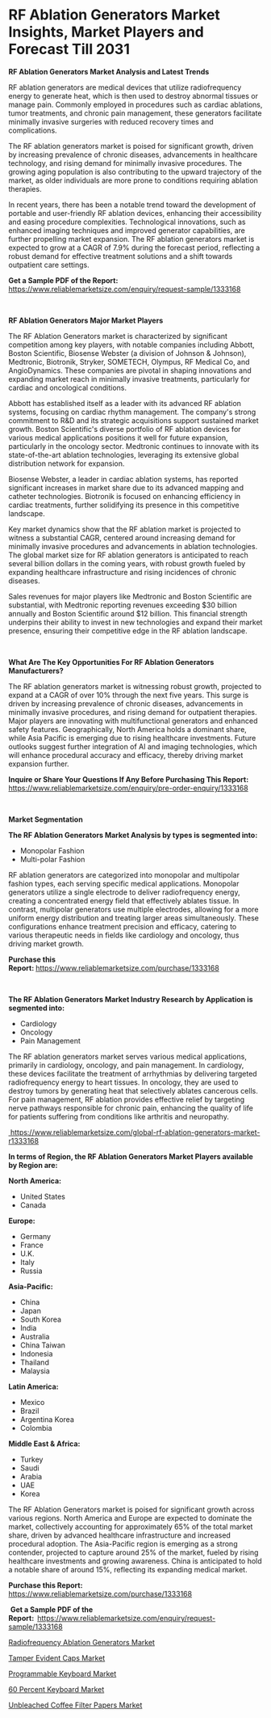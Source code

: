 <p><h1>RF Ablation Generators Market Insights, Market Players and Forecast Till 2031</h1></p><p><strong>RF Ablation Generators Market Analysis and Latest Trends</strong></p>
<p><p>RF ablation generators are medical devices that utilize radiofrequency energy to generate heat, which is then used to destroy abnormal tissues or manage pain. Commonly employed in procedures such as cardiac ablations, tumor treatments, and chronic pain management, these generators facilitate minimally invasive surgeries with reduced recovery times and complications.</p><p>The RF ablation generators market is poised for significant growth, driven by increasing prevalence of chronic diseases, advancements in healthcare technology, and rising demand for minimally invasive procedures. The growing aging population is also contributing to the upward trajectory of the market, as older individuals are more prone to conditions requiring ablation therapies.</p><p>In recent years, there has been a notable trend toward the development of portable and user-friendly RF ablation devices, enhancing their accessibility and easing procedure complexities. Technological innovations, such as enhanced imaging techniques and improved generator capabilities, are further propelling market expansion. The RF ablation generators market is expected to grow at a CAGR of 7.9% during the forecast period, reflecting a robust demand for effective treatment solutions and a shift towards outpatient care settings.</p></p>
<p><strong>Get a Sample PDF of the Report:&nbsp;</strong> <a href="https://www.reliablemarketsize.com/enquiry/request-sample/1333168?utm_campaign=1839&utm_medium=2&utm_source=Github&utm_content=ia&utm_term=11122024&utm_id=rf-ablation-generators">https://www.reliablemarketsize.com/enquiry/request-sample/1333168</a></p>
<p>&nbsp;</p>
<p><strong>RF Ablation Generators Major Market Players</strong></p>
<p><p>The RF Ablation Generators market is characterized by significant competition among key players, with notable companies including Abbott, Boston Scientific, Biosense Webster (a division of Johnson & Johnson), Medtronic, Biotronik, Stryker, SOMETECH, Olympus, RF Medical Co, and AngioDynamics. These companies are pivotal in shaping innovations and expanding market reach in minimally invasive treatments, particularly for cardiac and oncological conditions.</p><p>Abbott has established itself as a leader with its advanced RF ablation systems, focusing on cardiac rhythm management. The company's strong commitment to R&D and its strategic acquisitions support sustained market growth. Boston Scientific's diverse portfolio of RF ablation devices for various medical applications positions it well for future expansion, particularly in the oncology sector. Medtronic continues to innovate with its state-of-the-art ablation technologies, leveraging its extensive global distribution network for expansion.</p><p>Biosense Webster, a leader in cardiac ablation systems, has reported significant increases in market share due to its advanced mapping and catheter technologies. Biotronik is focused on enhancing efficiency in cardiac treatments, further solidifying its presence in this competitive landscape.</p><p>Key market dynamics show that the RF ablation market is projected to witness a substantial CAGR, centered around increasing demand for minimally invasive procedures and advancements in ablation technologies. The global market size for RF ablation generators is anticipated to reach several billion dollars in the coming years, with robust growth fueled by expanding healthcare infrastructure and rising incidences of chronic diseases.</p><p>Sales revenues for major players like Medtronic and Boston Scientific are substantial, with Medtronic reporting revenues exceeding $30 billion annually and Boston Scientific around $12 billion. This financial strength underpins their ability to invest in new technologies and expand their market presence, ensuring their competitive edge in the RF ablation landscape.</p></p>
<p>&nbsp;</p>
<p><strong>What Are The Key Opportunities For RF Ablation Generators Manufacturers?</strong></p>
<p><p>The RF ablation generators market is witnessing robust growth, projected to expand at a CAGR of over 10% through the next five years. This surge is driven by increasing prevalence of chronic diseases, advancements in minimally invasive procedures, and rising demand for outpatient therapies. Major players are innovating with multifunctional generators and enhanced safety features. Geographically, North America holds a dominant share, while Asia Pacific is emerging due to rising healthcare investments. Future outlooks suggest further integration of AI and imaging technologies, which will enhance procedural accuracy and efficacy, thereby driving market expansion further.</p></p>
<p><strong>Inquire or Share Your Questions If Any Before Purchasing This Report:</strong> <a href="https://www.reliablemarketsize.com/enquiry/pre-order-enquiry/1333168?utm_campaign=1839&utm_medium=2&utm_source=Github&utm_content=ia&utm_term=11122024&utm_id=rf-ablation-generators">https://www.reliablemarketsize.com/enquiry/pre-order-enquiry/1333168</a></p>
<p>&nbsp;</p>
<p><strong>Market Segmentation</strong></p>
<p><strong>The RF Ablation Generators Market Analysis by types is segmented into:</strong></p>
<p><ul><li>Monopolar Fashion</li><li>Multi-polar Fashion</li></ul></p>
<p><p>RF ablation generators are categorized into monopolar and multipolar fashion types, each serving specific medical applications. Monopolar generators utilize a single electrode to deliver radiofrequency energy, creating a concentrated energy field that effectively ablates tissue. In contrast, multipolar generators use multiple electrodes, allowing for a more uniform energy distribution and treating larger areas simultaneously. These configurations enhance treatment precision and efficacy, catering to various therapeutic needs in fields like cardiology and oncology, thus driving market growth.</p></p>
<p><strong>Purchase this Report:&nbsp;</strong><a href="https://www.reliablemarketsize.com/purchase/1333168?utm_campaign=1839&utm_medium=2&utm_source=Github&utm_content=ia&utm_term=11122024&utm_id=rf-ablation-generators">https://www.reliablemarketsize.com/purchase/1333168</a></p>
<p>&nbsp;</p>
<p><strong>The RF Ablation Generators Market Industry Research by Application is segmented into:</strong></p>
<p><ul><li>Cardiology</li><li>Oncology</li><li>Pain Management</li></ul></p>
<p><p>The RF ablation generators market serves various medical applications, primarily in cardiology, oncology, and pain management. In cardiology, these devices facilitate the treatment of arrhythmias by delivering targeted radiofrequency energy to heart tissues. In oncology, they are used to destroy tumors by generating heat that selectively ablates cancerous cells. For pain management, RF ablation provides effective relief by targeting nerve pathways responsible for chronic pain, enhancing the quality of life for patients suffering from conditions like arthritis and neuropathy.</p></p>
<p><a href="https://www.reliablemarketsize.com/global-rf-ablation-generators-market-r1333168?utm_campaign=1839&utm_medium=2&utm_source=Github&utm_content=ia&utm_term=11122024&utm_id=rf-ablation-generators">&nbsp;https://www.reliablemarketsize.com/global-rf-ablation-generators-market-r1333168</a></p>
<p><strong>In terms of Region, the RF Ablation Generators Market Players available by Region are:</strong></p>
<p>
    <p> <strong> North America: </strong>
        <ul>
            <li>United States</li>
            <li>Canada</li>
        </ul>
        </p> 
    <p> <strong> Europe: </strong>
        <ul>
            <li>Germany</li>
            <li>France</li>
            <li>U.K.</li>
            <li>Italy</li>
            <li>Russia</li>
        </ul>
        </p> 
    <p> <strong> Asia-Pacific: </strong>
        <ul>
            <li>China</li>
            <li>Japan</li>
            <li>South Korea</li>
            <li>India</li>
            <li>Australia</li>
            <li>China Taiwan</li>
            <li>Indonesia</li>
            <li>Thailand</li>
            <li>Malaysia</li>
        </ul>
        </p> 
    <p> <strong> Latin America: </strong>
        <ul>
            <li>Mexico</li>
            <li>Brazil</li>
            <li>Argentina Korea</li>
            <li>Colombia</li>
        </ul>
        </p> 
    <p> <strong> Middle East & Africa: </strong>
        <ul>
            <li>Turkey</li>
            <li>Saudi</li>
            <li>Arabia</li>
            <li>UAE</li>
            <li>Korea</li>
        </ul>
    </p>
    </p>
<p><p>The RF Ablation Generators market is poised for significant growth across various regions. North America and Europe are expected to dominate the market, collectively accounting for approximately 65% of the total market share, driven by advanced healthcare infrastructure and increased procedural adoption. The Asia-Pacific region is emerging as a strong contender, projected to capture around 25% of the market, fueled by rising healthcare investments and growing awareness. China is anticipated to hold a notable share of around 15%, reflecting its expanding medical market.</p></p>
<p><strong>Purchase this Report: </strong><a href="https://www.reliablemarketsize.com/purchase/1333168?utm_campaign=1839&utm_medium=2&utm_source=Github&utm_content=ia&utm_term=11122024&utm_id=rf-ablation-generators">https://www.reliablemarketsize.com/purchase/1333168</a></p>
<p>&nbsp;<strong>Get a Sample PDF of the Report:&nbsp;&nbsp;</strong><a href="https://www.reliablemarketsize.com/enquiry/request-sample/1333168?utm_campaign=1839&utm_medium=2&utm_source=Github&utm_content=ia&utm_term=11122024&utm_id=rf-ablation-generators">https://www.reliablemarketsize.com/enquiry/request-sample/1333168</a></p>
<p><strong></strong></p>
<p><p><a href="https://github.com/sofayahoo2023/Market-Research-Report-List-6/blob/main/radiofrequency-ablation-generators-market.md?utm_campaign=1839&utm_medium=2&utm_source=Github&utm_content=ia&utm_term=11122024&utm_id=rf-ablation-generators">Radiofrequency Ablation Generators Market</a></p><p><a href="https://www.linkedin.com/pulse/future-outlook-tamper-evident-caps-market-20242031-cagr-116-2phbc?utm_campaign=1839&utm_medium=2&utm_source=Github&utm_content=ia&utm_term=11122024&utm_id=rf-ablation-generators">Tamper Evident Caps Market</a></p><p><a href="https://www.linkedin.com/pulse/rev-athenaur-okk4f?utm_campaign=1839&utm_medium=2&utm_source=Github&utm_content=ia&utm_term=11122024&utm_id=rf-ablation-generators">Programmable Keyboard Market</a></p><p><a href="https://www.linkedin.com/pulse/future-trends-revenue-forecast-f-market-scanr-dc1cc?utm_campaign=1839&utm_medium=2&utm_source=Github&utm_content=ia&utm_term=11122024&utm_id=rf-ablation-generators">60 Percent Keyboard Market</a></p><p><a href="https://www.linkedin.com/pulse/unbleached-coffee-filter-papers-industry-report-market-share-q2zzf?utm_campaign=1839&utm_medium=2&utm_source=Github&utm_content=ia&utm_term=11122024&utm_id=rf-ablation-generators">Unbleached Coffee Filter Papers Market</a></p></p>